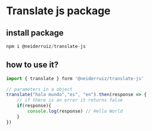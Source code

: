 # Translate js package

## install package

```js
npm i @neiderruiz/translate-js
```

## how to use it?

```js
import { translate } form '@neiderruiz/translate-js'

// parameters in a object
translate("hola mundo","es", "en").then(response => {
    // if there is an error it returns false
    if(response){
        console.log(response) // Hello World
    }
})
```